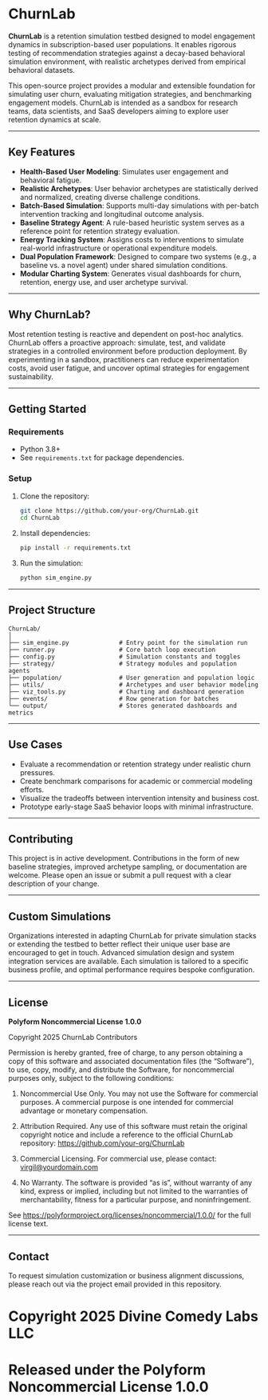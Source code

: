 # ChurnLab

**ChurnLab** is a retention simulation testbed designed to model engagement dynamics in subscription-based user populations. It enables rigorous testing of recommendation strategies against a decay-based behavioral simulation environment, with realistic archetypes derived from empirical behavioral datasets.

This open-source project provides a modular and extensible foundation for simulating user churn, evaluating mitigation strategies, and benchmarking engagement models. ChurnLab is intended as a sandbox for research teams, data scientists, and SaaS developers aiming to explore user retention dynamics at scale.

---

## Key Features

- **Health-Based User Modeling**: Simulates user engagement and behavioral fatigue.
- **Realistic Archetypes**: User behavior archetypes are statistically derived and normalized, creating diverse challenge conditions.
- **Batch-Based Simulation**: Supports multi-day simulations with per-batch intervention tracking and longitudinal outcome analysis.
- **Baseline Strategy Agent**: A rule-based heuristic system serves as a reference point for retention strategy evaluation.
- **Energy Tracking System**: Assigns costs to interventions to simulate real-world infrastructure or operational expenditure models.
- **Dual Population Framework**: Designed to compare two systems (e.g., a baseline vs. a novel agent) under shared simulation conditions.
- **Modular Charting System**: Generates visual dashboards for churn, retention, energy use, and user archetype survival.

---

## Why ChurnLab?

Most retention testing is reactive and dependent on post-hoc analytics. ChurnLab offers a proactive approach: simulate, test, and validate strategies in a controlled environment before production deployment. By experimenting in a sandbox, practitioners can reduce experimentation costs, avoid user fatigue, and uncover optimal strategies for engagement sustainability.

---

## Getting Started

### Requirements

- Python 3.8+
- See `requirements.txt` for package dependencies.

### Setup

1. Clone the repository:
    ```bash
    git clone https://github.com/your-org/ChurnLab.git
    cd ChurnLab
    ```

2. Install dependencies:
    ```bash
    pip install -r requirements.txt
    ```

3. Run the simulation:
    ```bash
    python sim_engine.py
    ```

---

## Project Structure

```
ChurnLab/
│
├── sim_engine.py              # Entry point for the simulation run
├── runner.py                  # Core batch loop execution
├── config.py                  # Simulation constants and toggles
├── strategy/                  # Strategy modules and population agents
├── population/                # User generation and population logic
├── utils/                     # Archetypes and user behavior modeling
├── viz_tools.py               # Charting and dashboard generation
├── events/                    # Row generation for batches
└── output/                    # Stores generated dashboards and metrics
```

---

## Use Cases

- Evaluate a recommendation or retention strategy under realistic churn pressures.
- Create benchmark comparisons for academic or commercial modeling efforts.
- Visualize the tradeoffs between intervention intensity and business cost.
- Prototype early-stage SaaS behavior loops with minimal infrastructure.

---

## Contributing

This project is in active development. Contributions in the form of new baseline strategies, improved archetype sampling, or documentation are welcome. Please open an issue or submit a pull request with a clear description of your change.

---

## Custom Simulations

Organizations interested in adapting ChurnLab for private simulation stacks or extending the testbed to better reflect their unique user base are encouraged to get in touch. Advanced simulation design and system integration services are available. Each simulation is tailored to a specific business profile, and optimal performance requires bespoke configuration.

---

## License

**Polyform Noncommercial License 1.0.0**

Copyright 2025 ChurnLab Contributors

Permission is hereby granted, free of charge, to any person obtaining a copy
of this software and associated documentation files (the “Software”), to use,
copy, modify, and distribute the Software, for noncommercial purposes only,
subject to the following conditions:

1. Noncommercial Use Only. You may not use the Software for commercial purposes.
   A commercial purpose is one intended for commercial advantage or monetary compensation.

2. Attribution Required. Any use of this software must retain the original copyright
   notice and include a reference to the official ChurnLab repository:
   https://github.com/your-org/ChurnLab

3. Commercial Licensing. For commercial use, please contact:
   virgil@yourdomain.com

4. No Warranty. The software is provided “as is”, without warranty of any kind,
   express or implied, including but not limited to the warranties of merchantability,
   fitness for a particular purpose, and noninfringement.

See https://polyformproject.org/licenses/noncommercial/1.0.0/ for the full license text.

---

## Contact

To request simulation customization or business alignment discussions, please reach out via the project email provided in this repository.

# Copyright 2025 Divine Comedy Labs LLC
# Released under the Polyform Noncommercial License 1.0.0